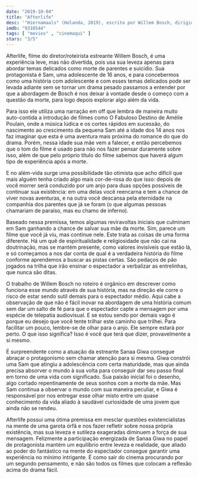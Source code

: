 ```yaml
---
date: "2019-10-04"
title: "Afterlife"
desc: '"Hiernamaals" (Holanda, 2019), escrito por Willem Bosch, dirigido por Willem Bosch, com Sanaa Giwa, Romana Vrede, Ria Eimers, Jan-Paul Buijs e Gijs Scholten van Aschat. Escrito para o CinemAqui na cobertura da #mostrasp.'
imdb: "9310544"
tags: [ "movies" , "cinemaqui" ]
stars: "3/5"
---
```

Afterlife, filme do diretor/roteirista estreante Willem Bosch, é uma experiência leve, mas não divertida, pois usa sua leveza apenas para abordar temas delicados como morte de parentes e suicídio. Sua protagonista é Sam, uma adolescente de 16 anos, e para concebermos como uma história com adolescente e com esses temas delicados pode ser levada adiante sem se tornar um drama pesado passamos a entender por que a abordagem de Bosch é nos deixar à vontade desde o começo com a questão da morte, para logo depois explorar algo além da vida.

Para isso ele utiliza uma narração em off que lembra de maneira muito auto-contida a introdução de filmes como O Fabuloso Destino de Amélie Poulain, onde a música lúdica e os cortes rápidos em sucessão, do nascimento ao crescimento da pequena Sam até a idade dos 14 anos nos faz imaginar que esta é uma aventura mais próxima do romance do que do drama. Porém, nessa idade sua mãe vem a falecer, e então percebemos que o tom do filme é usado para não nos fazer pensar duramente sobre isso, além de que pelo próprio título do filme sabemos que haverá algum tipo de experiência após a morte.

E no além-vida surge uma possibilidade tão otimista que acho difícil que mais alguém tenha criado algo mais cor-de-rosa do que isso: depois de você morrer será conduzido por um anjo para duas opções possíveis de continuar sua existência: em uma delas você reencarna e tem a chance de viver novas aventuras, e na outra você descansa pela eternidade na companhia dos parentes que já se foram (o que algumas pessoas chamariam de paraíso, mas eu chamo de inferno).

Baseado nessa premissa, temos algumas reviravoltas iniciais que culminam em Sam ganhando a chance de salvar sua mãe da morte. Sim, parece um filme que você já viu, mas continue nele. Este trata as coisas de uma forma diferente. Há um quê de espiritualidade e religiosidade que não cai na doutrinação, mas se mantém presente, como valores invisíveis que estão lá, e só começamos a nos dar conta de qual é a verdadeira história do filme conforme aprendemos a buscar as pistas certas. São pedaços de pão jogados na trilha que irão ensinar o espectador a verbalizar as entrelinhas, que nunca são ditas.

O trabalho de Willem Bosch no roteiro é orgânico em descrever como funciona esse mundo através de sua história, mas na direção ele corre o risco de estar sendo sutil demais para o espectador médio. Aqui cabe a observação de que não é fácil inovar na abordagem de uma história comum sem dar um salto de fé para que o espectador capte a mensagem por uma espécie de telepatia audiovisual. E se estou sendo por demais vago é porque eu desejo que você tente trilhar este caminho que trilhei. Para facilitar um pouco, lembre-se de olhar para o anjo. Ele sempre estará por perto. O que isso significa? Isso é você que terá que dizer, provavelmente a si mesmo.

É surpreendente como a atuação da estreante Sanaa Giwa consegue abraçar o protagonismo sem chamar atenção para si mesma. Giwa constrói uma Sam que atingiu a adolescência com certa maturidade, mas que ainda precisa absorver o mundo à sua volta para conseguir dar seu passo final em torno de uma vida com significado. Sua paixão inicial foi o desenho, algo cortado repentinamente de seus sonhos com a morte da mãe. Mas Sam continua a observar o mundo com sua maneira peculiar, e Giwa é responsável por nos entregar esse olhar misto entre um quase conhecimento da vida aliado à saudável curiosidade de uma jovem que ainda não se rendeu.

Afterlife possui uma ótima premissa em mesclar questões existencialistas na mente de uma garota órfã e nos fazer refletir sobre nossa própria existência, mas sua leveza e sutileza exageradas diminuem a força de sua mensagem. Felizmente a participação energizada de Sanaa Giwa no papel de protagonista mantém um equilíbrio entre leveza e realidade, que aliado ao poder do fantástico na mente do espectador consegue garantir uma experiência no mínimo intrigante. É como sair do cinema procurando por um segundo pensamento, e não são todos os filmes que colocam a reflexão acima do drama fácil.
